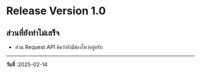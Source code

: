 # Release Version 1.0

## ส่วนที่ยังทำไม่เสร็จ
- ส่วน Request API คิดว่ายังมีช่องโหว่อยู่ครับ

---

 **วันที่** :2025-02-14  
